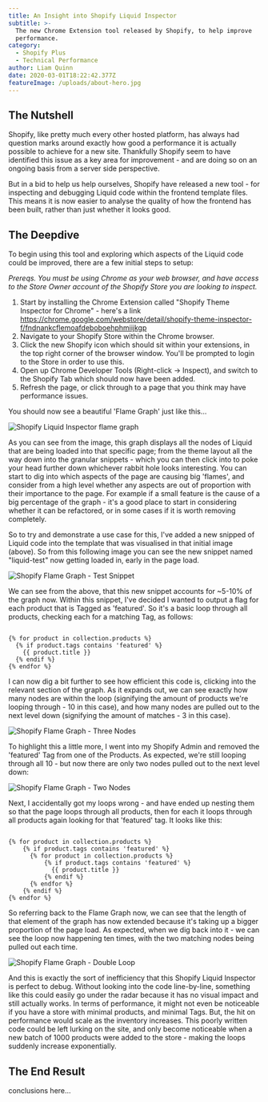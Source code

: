 ```yaml
---
title: An Insight into Shopify Liquid Inspector
subtitle: >-
  The new Chrome Extension tool released by Shopify, to help improve
  performance.
category:
  - Shopify Plus
  - Technical Performance
author: Liam Quinn
date: 2020-03-01T18:22:42.377Z
featureImage: /uploads/about-hero.jpg
---
```

## The Nutshell

Shopify, like pretty much every other hosted platform, has always had question marks around exactly how good a performance it is actually possible to achieve for a new site. Thankfully Shopify seem to have identified this issue as a key area for improvement - and are doing so on an ongoing basis from a server side perspective. 

But in a bid to help us help ourselves, Shopify have released a new tool - for inspecting and debugging Liquid code within the frontend template files. This means it is now easier to analyse the quality of how the frontend has been built, rather than just whether it looks good.

## The Deepdive

To begin using this tool and exploring which aspects of the Liquid code could be improved, there are a few initial steps to setup:

*Prereqs. You must be using Chrome as your web browser, and have access to the Store Owner account of the Shopify Store you are looking to inspect.*

1. Start by installing the Chrome Extension called "Shopify Theme Inspector for Chrome" - here's a link <https://chrome.google.com/webstore/detail/shopify-theme-inspector-f/fndnankcflemoafdeboboehphmiijkgp>
2. Navigate to your Shopify Store within the Chrome browser. 
3. Click the new Shopify icon which should sit within your extensions, in the top right corner of the browser window. You'll be prompted to login to the Store in order to use this.
4. Open up Chrome Developer Tools (Right-click -> Inspect), and switch to the Shopify Tab which should now have been added. 
5. Refresh the page, or click through to a page that you think may have performance issues.

You should now see a beautiful 'Flame Graph' just like this...

![Shopify Liquid Inspector flame graph](/uploads/screenshot-2020-03-17-at-11.53.35.png "Shopify Liquid Inspector flame graph")

As you can see from the image, this graph displays all the nodes of Liquid that are being loaded into that specific page; from the theme layout all the way down into the granular snippets - which you can then click into to poke your head further down whichever rabbit hole looks interesting. You can start to dig into which aspects of the page are causing big 'flames', and consider from a high level whether any aspects are out of proportion with their importance to the page. For example if a small feature is the cause of a big percentage of the graph - it's a good place to start in considering whether it can be refactored, or in some cases if it is worth removing completely. 

So to try and demonstrate a use case for this, I've added a new snipped of Liquid code into the template that was visualised in that initial image (above). So from this following image you can see the new snippet named "liquid-test" now getting loaded in, early in the page load.

![Shopify Flame Graph - Test Snippet](/uploads/screenshot-2020-03-19-at-14.24.40.png "Shopify Flame Graph - Test Snippet")

We can see from the above, that this new snippet accounts for ~5-10% of the graph now. Within this snippet, I've decided I wanted to output a flag for each product that is Tagged as 'featured'. So it's a basic loop through all products, checking each for a matching Tag, as follows:

```

{% for product in collection.products %}
  {% if product.tags contains 'featured' %}
    {{ product.title }}
  {% endif %}
{% endfor %}
```

I can now dig a bit further to see how efficient this code is, clicking into the relevant section of the graph. As it expands out, we can see exactly how many nodes are within the loop (signifying the amount of products we're looping through - 10 in this case), and how many nodes are pulled out to the next level down (signifying the amount of matches - 3 in this case).

![Shopify Flame Graph - Three Nodes](/uploads/screenshot-2020-03-19-at-14.26.27.png "Shopify Flame Graph - Three Nodes")

To highlight this a little more, I went into my Shopify Admin and removed the 'featured' Tag from one of the Products. As expected, we're still looping through all 10 - but now there are only two nodes pulled out to the next level down:

![Shopify Flame Graph - Two Nodes](/uploads/screenshot-2020-03-19-at-14.27.50.png "Shopify Flame Graph - Two Nodes")

Next, I accidentally got my loops wrong - and have ended up nesting them so that the page loops through all products, then for each it loops through all products again looking for that 'featured' tag. It looks like this:

```

{% for product in collection.products %}
    {% if product.tags contains 'featured' %}
      {% for product in collection.products %}
          {% if product.tags contains 'featured' %}
            {{ product.title }}
          {% endif %}
      {% endfor %}
    {% endif %}
{% endfor %}
```

So referring back to the Flame Graph now, we can see that the length of that element of the graph has now extended because it's taking up a bigger proportion of the page load. As expected, when we dig back into it - we can see the loop now happening ten times, with the two matching nodes being pulled out each time. 

![Shopify Flame Graph - Double Loop](/uploads/screenshot-2020-03-19-at-14.28.57.png "Shopify Flame Graph - Double Loop")

And this is exactly the sort of inefficiency that this Shopify Liquid Inspector is perfect to debug. Without looking into the code line-by-line, something like this could easily go under the radar because it has no visual impact and still actually works. In terms of performance, it might not even be noticeable if you have a store with minimal products, and minimal Tags. But, the hit on performance would scale as the inventory increases. This poorly written code could be left lurking on the site, and only become noticeable when a new batch of 1000 products were added to the store - making the loops suddenly increase exponentially. 



## The End Result

conclusions here...